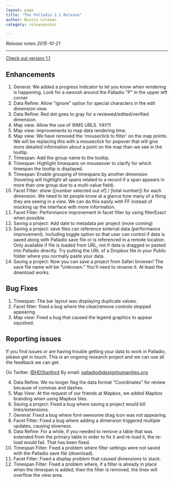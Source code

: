 ```yaml
---
layout: page
title: "The Palladio 1.1 Release"
author: Nicole Coleman
category: releasenotes

---
```


<!-- date: 2015-10-21 14:50:22
categories: release-notes
published: true
tags: front
excerpt: "Many bug fixes. Performance improvements. New features for the map view and the timespan." -->

*Release notes 2015-10-21*

----

[Check out version 1.1](http://palladio.designhumanities.org/)

## Enhancements
 1. General: We added a progress indicator to let you know when rendering is happening. Look for a swoosh around the Palladio "P" in the upper left corner.
 2. Data Refine: Allow "ignore" option for special characters in the edit dimension view.
 3. Data Refine: Red dot goes to gray for a reviewed/edited/verified dimension.
 4. Map view: Allow the use of WMS URLS. YAY!!!
 5. Map view: improvements to map data rendering time. 
 6. Map view: We have removed the 'mouseclick to filter' on the map points. We will be replacing this with a mouseclick for popover that will give more detailed information about a point on the map than we see in the tooltip.
 7. Timespan: Add the group name to the tooltip.
 8. Timespan: Highlight timespans on mouseover to clarify for which timespan the tooltip is displayed.  
 9. Timespan: Enable grouping of timespans by another dimension (hovering will highlight all spans related to a record if a span appears in more than one group due to a multi-value field).
 10. Facet Filter: show ([number selected out of] / [total number]) for each dimension. We need to let people know at a glance how many of a thing they are seeing in a view. We can do this easily with FF instead of mucking up the interface with more information.
 11. Facet Filter: Performance improvement in facet filter by using filterExact when possible.  
 12. Saving a project: Add date to metadata per project (more coming)
 13. Saving a project: save files can reference external data (performance improvement). Including toggle option so that user can control if data is saved along with Palladio save file or is referenced in a remote location. Only available if file is loaded from URL, not if data is dragged or pasted into Palladio directly. Try putting the URL of a Dropbox file in your Public folder where you normally paste your data.
 14. Saving a project: Now you can save a project from Safari browser! The save file name will be “Unknown." You'll need to rename it. At least the download works.



## Bug Fixes
 1. Timespan: The bar layout was displaying duplicate values.
 2. Facet filter: fixed a bug where the clear/remove controls stopped appearing.
 3. Map view: Fixed a bug that caused the legend graphics to appear squished.
 
 ## Reporting issues

If you find issues or are having trouble getting your data to work in Palladio, please get in touch. This is an ongoing research project and we can use all the feedback we can get.

On Twitter: [@HDStanford](http://twitter.com/HDStanford)
By email: <a href="mailto:palladio@designhumanities.org">palladio@designhumanities.org</a>

4. Data Refine: We no longer flag the data format "Coordinates" for review because of commas and dashes.
5. Map View: At the request of our friends at Mapbox, we added Mapbox branding when using Mapbox tiles.
6. Saving a project: Fixed a bug where saving a project would kill links/extensions.
7. General: Fixed a bug where font-awesome drag icon was not appearing.
8. Facet Filter: Fixed a bug where adding a dimension triggered multiple updates, causing slowness.
9. Data Refine: For a while, if you needed to remove a table that was extended from the primary table in order to fix it and re-load it, the re-load would fail. That has been fixed.
10. Timespan Filter: Fixed a problem where filter settings were not saved with the Palladio save file (download).
11. Facet Filter: Fixed a display problem that caused dimensions to stack.
12. Timespan Filter: Fixed a problem where, if a filter is already in place when the timespan is added, then the filter is removed, the lines will overflow the view area.


